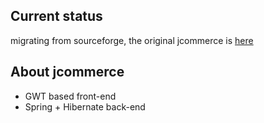 Current status
--------------

 migrating from sourceforge, the original jcommerce is [here](https://sourceforge.net/projects/jcommerce/)



About jcommerce
---------------

* GWT based front-end
* Spring + Hibernate back-end
